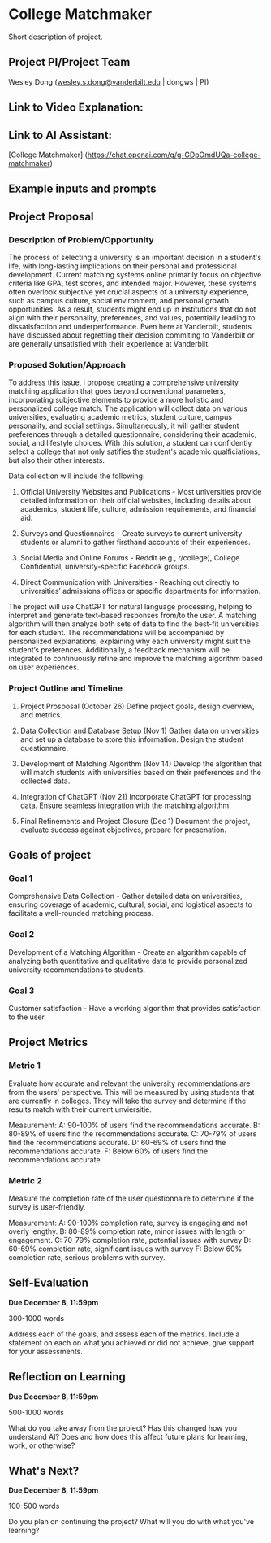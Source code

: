 # College Matchmaker
Short description of project.





## Project PI/Project Team 
Wesley Dong (wesley.s.dong@vanderbilt.edu | dongws | PI)

## Link to Video Explanation: 

## Link to AI Assistant: 
[College Matchmaker] (https://chat.openai.com/g/g-GDpOmdUQa-college-matchmaker)

## Example inputs and prompts

## Project Proposal 

### Description of Problem/Opportunity
The process of selecting a university is an important decision in a student's life, with long-lasting implications on their personal and professional development. Current matching systems online primarily focus on objective criteria like GPA, test scores, and intended major. However, these systems often overlook subjective yet crucial aspects of a university experience, such as campus culture, social environment, and personal growth opportunities. As a result, students might end up in institutions that do not align with their personality, preferences, and values, potentially leading to dissatisfaction and underperformance. Even here at Vanderbilt, students have discussed about regretting their decision commiting to Vanderbilt or are generally unsatisfied with their experience at Vanderbilt. 

### Proposed Solution/Approach
To address this issue, I propose creating a comprehensive university matching application that goes beyond conventional parameters, incorporating subjective elements to provide a more holistic and personalized college match. The application will collect data on various universities, evaluating academic metrics, student culture, campus personality, and social settings. Simultaneously, it will gather student preferences through a detailed questionnaire, considering their academic, social, and lifestyle choices. With this solution, a student can confidently select a college that not only satifies the student's academic qualficiations, but also their other interests. 

Data collection will include the following: 
1. Official University Websites and Publications - Most universities provide detailed information on their official websites, including details about academics, student life, culture, admission requirements, and financial aid.

2. Surveys and Questionnaires - Create surveys to current university students or alumni to gather firsthand accounts of their experiences.

3. Social Media and Online Forums - Reddit (e.g., r/college), College Confidential, university-specific Facebook groups.

4. Direct Communication with Universities - Reaching out directly to universities’ admissions offices or specific departments for information.

The project will use ChatGPT for natural language processing, helping to interpret and generate text-based responses from/to the user. A matching algorithm will then analyze both sets of data to find the best-fit universities for each student. The recommendations will be accompanied by personalized explanations, explaining why each university might suit the student’s preferences. Additionally, a feedback mechanism will be integrated to continuously refine and improve the matching algorithm based on user experiences.

### Project Outline and Timeline
1. Project Prosposal (October 26)
Define project goals, design overview, and metrics.

3. Data Collection and Database Setup (Nov 1)
Gather data on universities and set up a database to store this information. Design the student questionnaire.

4. Development of Matching Algorithm (Nov 14)
Develop the algorithm that will match students with universities based on their preferences and the collected data.

5. Integration of ChatGPT (Nov 21)
Incorporate ChatGPT for processing data. Ensure seamless integration with the matching algorithm.

9. Final Refinements and Project Closure (Dec 1)
Document the project, evaluate success against objectives, prepare for presenation.

## Goals of project 

### Goal 1
Comprehensive Data Collection - Gather detailed data on universities, ensuring coverage of academic, cultural, social, and logistical aspects to facilitate a well-rounded matching process.
### Goal 2
Development of a Matching Algorithm - Create an algorithm capable of analyzing both quantitative and qualitative data to provide personalized university recommendations to students.
### Goal 3
Customer satisfaction - Have a working algorithm that provides satisfaction to the user.

## Project Metrics 

### Metric 1
Evaluate how accurate and relevant the university recommendations are from the users' perspective. This will be measured by using students that are currently in colleges. They will take the survey and determine if the results match with their current unviersitie. 

Measurement:
A: 90-100% of users find the recommendations accurate. 
B: 80-89% of users find the recommendations accurate. 
C: 70-79% of users find the recommendations accurate. 
D: 60-69% of users find the recommendations accurate. 
F: Below 60% of users find the recommendations accurate.

### Metric 2
Measure the completion rate of the user questionnaire to determine if the survey is user-friendly. 

Measurement:
A: 90-100% completion rate, survey is engaging and not overly lengthy.
B: 80-89% completion rate, minor issues with length or engagement.
C: 70-79% completion rate, potential issues with survey
D: 60-69% completion rate, significant issues with survey
F: Below 60% completion rate, serious problems with survey. 

## Self-Evaluation
**Due December 8, 11:59pm**

300-1000 words

Address each of the goals, and assess each of the metrics. Include a statement on each on what you achieved or did not achieve, give support for your assessments.

## Reflection on Learning
**Due December 8, 11:59pm**

500-1000 words

What do you take away from the project? Has this changed how you understand AI? Does and how does this affect future plans for learning, work, or otherwise?

## What's Next?
**Due December 8, 11:59pm**

100-500 words

Do you plan on continuing the project? What will you do with what you've learning?
